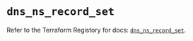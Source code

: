 # `dns_ns_record_set`

Refer to the Terraform Registory for docs: [`dns_ns_record_set`](https://registry.terraform.io/providers/hashicorp/dns/3.3.2/docs/resources/ns_record_set).
